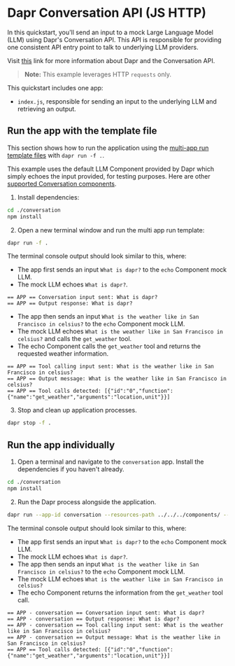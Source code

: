 # Dapr Conversation API (JS HTTP)

In this quickstart, you'll send an input to a mock Large Language Model (LLM) using Dapr's Conversation API. This API is responsible for providing one consistent API entry point to talk to underlying LLM providers.

Visit [this](https://docs.dapr.io/developing-applications/building-blocks/conversation/conversation-overview/) link for more information about Dapr and the Conversation API.

> **Note:** This example leverages HTTP `requests` only.

This quickstart includes one app:

- `index.js`, responsible for sending an input to the underlying LLM and retrieving an output.

## Run the app with the template file

This section shows how to run the application using the [multi-app run template files](https://docs.dapr.io/developing-applications/local-development/multi-app-dapr-run/multi-app-overview/) with `dapr run -f .`.

This example uses the default LLM Component provided by Dapr which simply echoes the input provided, for testing purposes. Here are other [supported Conversation components](https://docs.dapr.io/reference/components-reference/supported-conversation/).

1. Install dependencies:

<!-- STEP
name: Install Node dependencies for conversation
-->

```bash
cd ./conversation
npm install
```

<!-- END_STEP -->

2. Open a new terminal window and run the multi app run template:

<!-- STEP
name: Run multi app run template
expected_stdout_lines:
  - '== APP - conversation == Conversation input sent: What is dapr?'
  - '== APP - conversation == Output response: What is dapr?'
  - '== APP - conversation == Tool calling input sent: What is the weather like in San Francisco in celsius?'
  - '== APP - conversation == Output message: What is the weather like in San Francisco in celsius?'
  - '== APP - conversation == Tool calls detected: [{"id":"0","function":{"name":"get_weather","arguments":'
expected_stderr_lines:
output_match_mode: substring
match_order: none
background: true
sleep: 15
timeout_seconds: 30
-->

```bash
dapr run -f .
```

The terminal console output should look similar to this, where:

- The app first sends an input `What is dapr?` to the `echo` Component mock LLM.
- The mock LLM echoes `What is dapr?`.

```text
== APP == Conversation input sent: What is dapr?
== APP == Output response: What is dapr?
```

- The app then sends an input `What is the weather like in San Francisco in celsius?` to the `echo` Component mock LLM.
- The mock LLM echoes `What is the weather like in San Francisco in celsius?` and calls the `get_weather` tool.
- The echo Component calls the `get_weather` tool and returns the requested weather information.

```text
== APP == Tool calling input sent: What is the weather like in San Francisco in celsius?
== APP == Output message: What is the weather like in San Francisco in celsius?
== APP == Tool calls detected: [{"id":"0","function":{"name":"get_weather","arguments":"location,unit"}}]
```

<!-- END_STEP -->

3. Stop and clean up application processes.

<!-- STEP
name: Stop multi-app run
sleep: 5
-->

```bash
dapr stop -f .
```

<!-- END_STEP -->

## Run the app individually

1. Open a terminal and navigate to the `conversation` app. Install the dependencies if you haven't already.

```bash
cd ./conversation
npm install
```

2. Run the Dapr process alongside the application.

```bash
dapr run --app-id conversation --resources-path ../../../components/ -- npm run start
```

The terminal console output should look similar to this, where:

- The app first sends an input `What is dapr?` to the `echo` Component mock LLM.
- The mock LLM echoes `What is dapr?`.
- The app then sends an input `What is the weather like in San Francisco in celsius?` to the `echo` Component mock LLM.
- The mock LLM echoes `What is the weather like in San Francisco in celsius?`
- The echo Component returns the information from the `get_weather` tool call.

```text
== APP - conversation == Conversation input sent: What is dapr?
== APP - conversation == Output response: What is dapr?
== APP - conversation == Tool calling input sent: What is the weather like in San Francisco in celsius?
== APP - conversation == Output message: What is the weather like in San Francisco in celsius?
== APP == Tool calls detected: [{"id":"0","function":{"name":"get_weather","arguments":"location,unit"}}]
```
